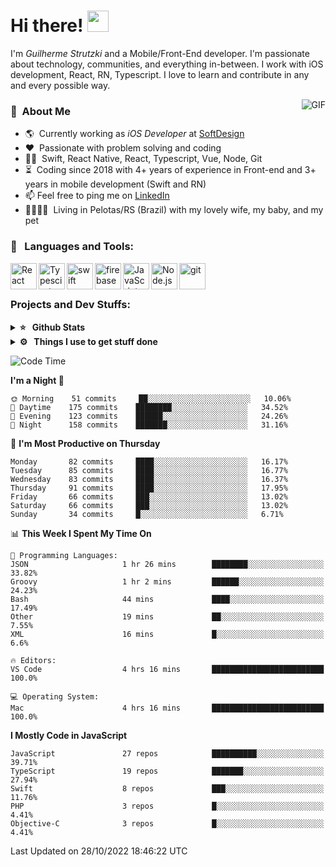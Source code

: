 # Hi there! <img src="https://github.com/TheDudeThatCode/TheDudeThatCode/blob/master/Assets/Hi.gif" width="34px" height="34px">

I'm _Guilherme Strutzki_ and a Mobile/Front-End developer. I'm passionate about technology, communities, and everything in-between. I work with iOS development, React, RN, Typescript. I love to learn and contribute in any and every possible way. 

<img align="right" alt="GIF" src="https://spotify-github-profile.vercel.app/api/view?uid=22gkdonhf4okms5x5dsdjx7sy&cover_image=true&theme=default&bar_color=09ff00&bar_color_cover=false"/>

### :space_invader: &nbsp;About Me
- :earth_americas:&nbsp; Currently working as _iOS Developer_ at [SoftDesign](https://softdesign.com.br/)
- :heart: &nbsp;Passionate with problem solving and coding
- :technologist: &nbsp;Swift, React Native, React, Typescript, Vue, Node, Git
- :hourglass_flowing_sand: &nbsp;Coding since 2018 with 4+ years of experience in Front-end and 3+ years in mobile development (Swift and RN)
- 📫  Feel free to ping me on [LinkedIn](https://www.linkedin.com/in/guilherme-strutzki/)
- :family_man_woman_girl_girl: &nbsp;Living in Pelotas/RS (Brazil) with my lovely wife, my baby, and my pet

### 🔨 &nbsp; Languages and Tools:
<a href="https://reactjs.org/" target="_blank"> <img align="left" alt="React" height ="42px" src="https://raw.githubusercontent.com/rahul-jha98/github_readme_icons/main/language_and_tools/square/react/react.svg"></a>
<a href="https://www.typescriptlang.org/" target="_blank"><img align="left" alt="Typescirpt" height ="42px" src="https://raw.githubusercontent.com/rahul-jha98/github_readme_icons/main/language_and_tools/square/typescript/typescript.svg"></a>
<a href="https://developer.apple.com/swift/" target="_blank"> <img align="left" src="https://raw.githubusercontent.com/rahul-jha98/github_readme_icons/main/language_and_tools/square/swift/swift.svg" alt="swift" height="42px"/> </a> 
<a href="https://firebase.google.com/" target="_blank"> <img align="left" src="https://raw.githubusercontent.com/rahul-jha98/github_readme_icons/main/language_and_tools/square/firebase/firebase.svg" alt="firebase" height ="42px"/> </a>
<a href="https://developer.mozilla.org/en-US/docs/Web/JavaScript" target="_blank"> <img align="left" alt="JavaScript" height ="42px"  src="https://raw.githubusercontent.com/rahul-jha98/github_readme_icons/main/language_and_tools/square/javascript/javascript.svg"> </a>
<a href="https://nodejs.org" target="_blank"><img align="left" alt="Node.js" height ="42px" src="https://raw.githubusercontent.com/rahul-jha98/github_readme_icons/main/language_and_tools/square/node/node.svg"></a>
<a href="https://git-scm.com/" target="_blank"> <img src="https://raw.githubusercontent.com/rahul-jha98/github_readme_icons/main/language_and_tools/square/git-scm/git-scm.svg" align="left" alt="git" height='42px'/> </a> </br></br>


### Projects and Dev Stuffs:

<details>	
  <summary><b>⭐ &nbsp; Github Stats</b></summary>
  <br />
  <img src="https://github-readme-stats.vercel.app/api?username=guistrutzki&show_icons=true&theme=tokyonight"/>
</details>
 
<details>	
  <br />
  <summary><b>⚙️ &nbsp; Things I use to get stuff done</b></summary>
  	<ul>
  	    <li><b>OS:</b> macOS Big Sur 11.2</li>
	    <li><b>Laptop: </b> MacBook Pro (i7, Mid 2014)</li>
  	    <li><b>Browser: </b> Chrome</li>
	    <li><b>Terminal: </b> ZSH: Oh My Zsh</li>
	    <li><b>Code Editor:</b> VScode, XCode and Android Studio</li>
	    <li><b>To Stay Updated:</b> Twitter, Youtube and Instagram.</li>
	</ul>	
</details>

<!--START_SECTION:waka-->
![Code Time](http://img.shields.io/badge/Code%20Time-1%2C090%20hrs%2039%20mins-blue)

**I'm a Night 🦉** 

```text
🌞 Morning    51 commits     ██░░░░░░░░░░░░░░░░░░░░░░░   10.06% 
🌆 Daytime    175 commits    ████████░░░░░░░░░░░░░░░░░   34.52% 
🌃 Evening    123 commits    ██████░░░░░░░░░░░░░░░░░░░   24.26% 
🌙 Night      158 commits    ███████░░░░░░░░░░░░░░░░░░   31.16%

```
📅 **I'm Most Productive on Thursday** 

```text
Monday       82 commits     ████░░░░░░░░░░░░░░░░░░░░░   16.17% 
Tuesday      85 commits     ████░░░░░░░░░░░░░░░░░░░░░   16.77% 
Wednesday    83 commits     ████░░░░░░░░░░░░░░░░░░░░░   16.37% 
Thursday     91 commits     ████░░░░░░░░░░░░░░░░░░░░░   17.95% 
Friday       66 commits     ███░░░░░░░░░░░░░░░░░░░░░░   13.02% 
Saturday     66 commits     ███░░░░░░░░░░░░░░░░░░░░░░   13.02% 
Sunday       34 commits     █░░░░░░░░░░░░░░░░░░░░░░░░   6.71%

```


📊 **This Week I Spent My Time On** 

```text
💬 Programming Languages: 
JSON                     1 hr 26 mins        ████████░░░░░░░░░░░░░░░░░   33.82% 
Groovy                   1 hr 2 mins         ██████░░░░░░░░░░░░░░░░░░░   24.23% 
Bash                     44 mins             ████░░░░░░░░░░░░░░░░░░░░░   17.49% 
Other                    19 mins             ██░░░░░░░░░░░░░░░░░░░░░░░   7.55% 
XML                      16 mins             █░░░░░░░░░░░░░░░░░░░░░░░░   6.6%

🔥 Editors: 
VS Code                  4 hrs 16 mins       █████████████████████████   100.0%

💻 Operating System: 
Mac                      4 hrs 16 mins       █████████████████████████   100.0%

```

**I Mostly Code in JavaScript** 

```text
JavaScript               27 repos            ██████████░░░░░░░░░░░░░░░   39.71% 
TypeScript               19 repos            ███████░░░░░░░░░░░░░░░░░░   27.94% 
Swift                    8 repos             ███░░░░░░░░░░░░░░░░░░░░░░   11.76% 
PHP                      3 repos             █░░░░░░░░░░░░░░░░░░░░░░░░   4.41% 
Objective-C              3 repos             █░░░░░░░░░░░░░░░░░░░░░░░░   4.41%

```



 Last Updated on 28/10/2022 18:46:22 UTC
<!--END_SECTION:waka-->
